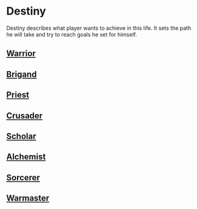 # Destiny

Destiny describes what player wants to achieve in this life. It sets the path he will take and try to reach goals he set for himself.

## [Warrior](./Destinies/Warrior.md)

## [Brigand](./Destinies/Brigand.md)

## [Priest](./Destinies/Priest.md)

## [Crusader](./Destinies/Crusader.md)

## [Scholar](./Destinies/Scholar.md)

## [Alchemist](./Destinies/Alchemist.md)

## [Sorcerer](./Destinies/Sorcerer.md)

## [Warmaster](./Destinies/Sorcerer.md)

<!-- ## Necromancer/Minionmancer
the idea is class that can controll multiple (as many as possible) minions while still keeping action economy clean and doesn't create too much book keeping.  

Probably gonna make something between true minionmancer and summoner from PF2 cross-breed with 5e Warlock  
Maybe something in direction of Spirit caller?
-->